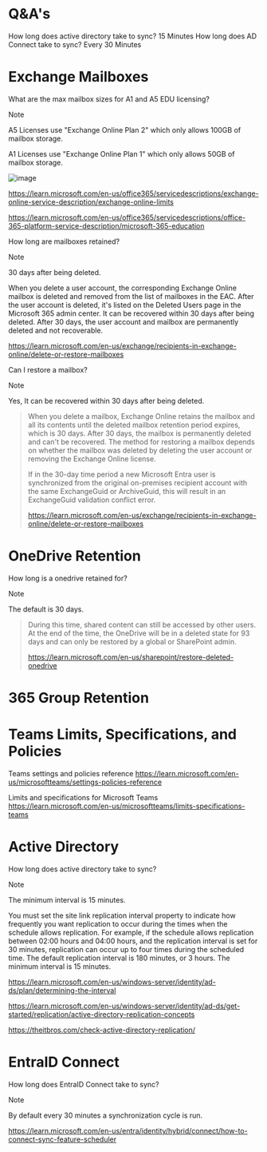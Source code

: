 # Q&A's

How long does active directory take to sync? 15 Minutes
How long does AD Connect take to sync? Every 30 Minutes

# Exchange Mailboxes

What are the max mailbox sizes for A1 and A5 EDU licensing?

> [!note]
> A5 Licenses use "Exchange Online Plan 2" which only allows 100GB of mailbox storage.
> 
> A1 Licenses use "Exchange Online Plan 1" which only allows 50GB of mailbox storage.
> 
> ![image](https://github.com/msandoval55/pub.repo/assets/116230991/421421a2-f761-45e3-9234-7587b70c84e4)
>
> https://learn.microsoft.com/en-us/office365/servicedescriptions/exchange-online-service-description/exchange-online-limits
>
> https://learn.microsoft.com/en-us/office365/servicedescriptions/office-365-platform-service-description/microsoft-365-education

How long are mailboxes retained?

> [!note]
> 30 days after being deleted.
> 
> When you delete a user account, the corresponding Exchange Online mailbox is deleted and removed from the list of mailboxes in the EAC. After the user account is deleted, it's listed on the Deleted Users page in the Microsoft 365 admin center. It can be recovered within 30 days after being deleted. After 30 days, the user account and mailbox are permanently deleted and not recoverable.
>
> https://learn.microsoft.com/en-us/exchange/recipients-in-exchange-online/delete-or-restore-mailboxes

Can I restore a mailbox?

> [!note]
Yes, It can be recovered within 30 days after being deleted.
>
> When you delete a mailbox, Exchange Online retains the mailbox and all its contents until the deleted mailbox retention period expires, which is 30 days. After 30 days, the mailbox is permanently deleted and can't be recovered. The method for restoring a mailbox depends on whether the mailbox was deleted by deleting the user account or removing the Exchange Online license.
>
> If in the 30-day time period a new Microsoft Entra user is synchronized from the original on-premises recipient account with the same ExchangeGuid or ArchiveGuid, this will result in an ExchangeGuid validation conflict error.
>
> https://learn.microsoft.com/en-us/exchange/recipients-in-exchange-online/delete-or-restore-mailboxes

# OneDrive Retention 

How long is a onedrive retained for?

> [!note]
The default is 30 days.
>
> During this time, shared content can still be accessed by other users. At the end of the time, the OneDrive will be in a deleted state for 93 days and can only be restored by a global or SharePoint admin.
>
> https://learn.microsoft.com/en-us/sharepoint/restore-deleted-onedrive

# 365 Group Retention

# Teams Limits, Specifications, and Policies

Teams settings and policies reference
https://learn.microsoft.com/en-us/microsoftteams/settings-policies-reference

Limits and specifications for Microsoft Teams
https://learn.microsoft.com/en-us/microsoftteams/limits-specifications-teams

# Active Directory

How long does active directory take to sync?

> [!note]
> The minimum interval is 15 minutes.
>
> You must set the site link replication interval property to indicate how frequently you want replication to occur during the times when the schedule allows replication. For example, if the schedule allows replication between 02:00 hours and 04:00 hours, and the replication interval is set for 30 minutes, replication can occur up to four times during the scheduled time. The default replication interval is 180 minutes, or 3 hours. The minimum interval is 15 minutes.
>
> https://learn.microsoft.com/en-us/windows-server/identity/ad-ds/plan/determining-the-interval
>
> https://learn.microsoft.com/en-us/windows-server/identity/ad-ds/get-started/replication/active-directory-replication-concepts
>
> https://theitbros.com/check-active-directory-replication/

# EntraID Connect

How long does EntraID Connect take to sync?

> [!note]
> By default every 30 minutes a synchronization cycle is run.
>
> https://learn.microsoft.com/en-us/entra/identity/hybrid/connect/how-to-connect-sync-feature-scheduler
